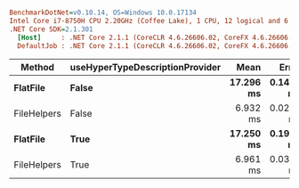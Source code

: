 ``` ini

BenchmarkDotNet=v0.10.14, OS=Windows 10.0.17134
Intel Core i7-8750H CPU 2.20GHz (Coffee Lake), 1 CPU, 12 logical and 6 physical cores
.NET Core SDK=2.1.301
  [Host]     : .NET Core 2.1.1 (CoreCLR 4.6.26606.02, CoreFX 4.6.26606.05), 64bit RyuJIT
  DefaultJob : .NET Core 2.1.1 (CoreCLR 4.6.26606.02, CoreFX 4.6.26606.05), 64bit RyuJIT


```
|      Method | useHyperTypeDescriptionProvider |      Mean |     Error |    StdDev |     Gen 0 |     Gen 1 |     Gen 2 | Allocated |
|------------ |-------------------------------- |----------:|----------:|----------:|----------:|----------:|----------:|----------:|
|    **FlatFile** |                           **False** | **17.296 ms** | **0.1414 ms** | **0.1323 ms** | **4375.0000** | **1000.0000** | **1000.0000** |  **19.18 MB** |
| FileHelpers |                           False |  6.932 ms | 0.0292 ms | 0.0244 ms | 3109.3750 | 1007.8125 | 1000.0000 |  13.38 MB |
|    **FlatFile** |                            **True** | **17.250 ms** | **0.1956 ms** | **0.1634 ms** | **4375.0000** | **1000.0000** | **1000.0000** |  **19.18 MB** |
| FileHelpers |                            True |  6.961 ms | 0.0318 ms | 0.0297 ms | 3109.3750 | 1007.8125 | 1000.0000 |  13.39 MB |
